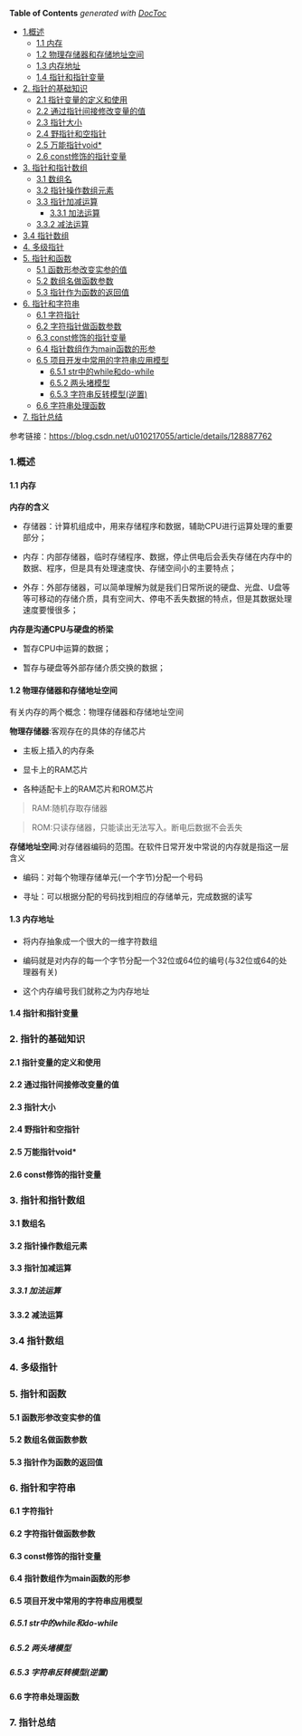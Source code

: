 <!-- START doctoc generated TOC please keep comment here to allow auto update -->
<!-- DON'T EDIT THIS SECTION, INSTEAD RE-RUN doctoc TO UPDATE -->
**Table of Contents**  *generated with [DocToc](https://github.com/thlorenz/doctoc)*

- [1.概述](#1%E6%A6%82%E8%BF%B0)
  - [1.1 内存](#11-%E5%86%85%E5%AD%98)
  - [1.2 物理存储器和存储地址空间](#12-%E7%89%A9%E7%90%86%E5%AD%98%E5%82%A8%E5%99%A8%E5%92%8C%E5%AD%98%E5%82%A8%E5%9C%B0%E5%9D%80%E7%A9%BA%E9%97%B4)
  - [1.3 内存地址](#13-%E5%86%85%E5%AD%98%E5%9C%B0%E5%9D%80)
  - [1.4 指针和指针变量](#14-%E6%8C%87%E9%92%88%E5%92%8C%E6%8C%87%E9%92%88%E5%8F%98%E9%87%8F)
- [2. 指针的基础知识](#2-%E6%8C%87%E9%92%88%E7%9A%84%E5%9F%BA%E7%A1%80%E7%9F%A5%E8%AF%86)
  - [2.1 指针变量的定义和使用](#21-%E6%8C%87%E9%92%88%E5%8F%98%E9%87%8F%E7%9A%84%E5%AE%9A%E4%B9%89%E5%92%8C%E4%BD%BF%E7%94%A8)
  - [2.2 通过指针间接修改变量的值](#22-%E9%80%9A%E8%BF%87%E6%8C%87%E9%92%88%E9%97%B4%E6%8E%A5%E4%BF%AE%E6%94%B9%E5%8F%98%E9%87%8F%E7%9A%84%E5%80%BC)
  - [2.3 指针大小](#23-%E6%8C%87%E9%92%88%E5%A4%A7%E5%B0%8F)
  - [2.4 野指针和空指针](#24-%E9%87%8E%E6%8C%87%E9%92%88%E5%92%8C%E7%A9%BA%E6%8C%87%E9%92%88)
  - [2.5 万能指针void*](#25-%E4%B8%87%E8%83%BD%E6%8C%87%E9%92%88void)
  - [2.6 const修饰的指针变量](#26-const%E4%BF%AE%E9%A5%B0%E7%9A%84%E6%8C%87%E9%92%88%E5%8F%98%E9%87%8F)
- [3. 指针和指针数组](#3-%E6%8C%87%E9%92%88%E5%92%8C%E6%8C%87%E9%92%88%E6%95%B0%E7%BB%84)
  - [3.1 数组名](#31-%E6%95%B0%E7%BB%84%E5%90%8D)
  - [3.2 指针操作数组元素](#32-%E6%8C%87%E9%92%88%E6%93%8D%E4%BD%9C%E6%95%B0%E7%BB%84%E5%85%83%E7%B4%A0)
  - [3.3 指针加减运算](#33-%E6%8C%87%E9%92%88%E5%8A%A0%E5%87%8F%E8%BF%90%E7%AE%97)
    - [3.3.1 加法运算](#331-%E5%8A%A0%E6%B3%95%E8%BF%90%E7%AE%97)
  - [3.3.2 减法运算](#332-%E5%87%8F%E6%B3%95%E8%BF%90%E7%AE%97)
- [3.4 指针数组](#34-%E6%8C%87%E9%92%88%E6%95%B0%E7%BB%84)
- [4. 多级指针](#4-%E5%A4%9A%E7%BA%A7%E6%8C%87%E9%92%88)
- [5. 指针和函数](#5-%E6%8C%87%E9%92%88%E5%92%8C%E5%87%BD%E6%95%B0)
  - [5.1 函数形参改变实参的值](#51-%E5%87%BD%E6%95%B0%E5%BD%A2%E5%8F%82%E6%94%B9%E5%8F%98%E5%AE%9E%E5%8F%82%E7%9A%84%E5%80%BC)
  - [5.2 数组名做函数参数](#52-%E6%95%B0%E7%BB%84%E5%90%8D%E5%81%9A%E5%87%BD%E6%95%B0%E5%8F%82%E6%95%B0)
  - [5.3 指针作为函数的返回值](#53-%E6%8C%87%E9%92%88%E4%BD%9C%E4%B8%BA%E5%87%BD%E6%95%B0%E7%9A%84%E8%BF%94%E5%9B%9E%E5%80%BC)
- [6. 指针和字符串](#6-%E6%8C%87%E9%92%88%E5%92%8C%E5%AD%97%E7%AC%A6%E4%B8%B2)
  - [6.1 字符指针](#61-%E5%AD%97%E7%AC%A6%E6%8C%87%E9%92%88)
  - [6.2 字符指针做函数参数](#62-%E5%AD%97%E7%AC%A6%E6%8C%87%E9%92%88%E5%81%9A%E5%87%BD%E6%95%B0%E5%8F%82%E6%95%B0)
  - [6.3 const修饰的指针变量](#63-const%E4%BF%AE%E9%A5%B0%E7%9A%84%E6%8C%87%E9%92%88%E5%8F%98%E9%87%8F)
  - [6.4 指针数组作为main函数的形参](#64-%E6%8C%87%E9%92%88%E6%95%B0%E7%BB%84%E4%BD%9C%E4%B8%BAmain%E5%87%BD%E6%95%B0%E7%9A%84%E5%BD%A2%E5%8F%82)
  - [6.5 项目开发中常用的字符串应用模型](#65-%E9%A1%B9%E7%9B%AE%E5%BC%80%E5%8F%91%E4%B8%AD%E5%B8%B8%E7%94%A8%E7%9A%84%E5%AD%97%E7%AC%A6%E4%B8%B2%E5%BA%94%E7%94%A8%E6%A8%A1%E5%9E%8B)
    - [6.5.1 str中的while和do-while](#651-str%E4%B8%AD%E7%9A%84while%E5%92%8Cdo-while)
    - [6.5.2 两头堵模型](#652-%E4%B8%A4%E5%A4%B4%E5%A0%B5%E6%A8%A1%E5%9E%8B)
    - [6.5.3 字符串反转模型(逆置)](#653-%E5%AD%97%E7%AC%A6%E4%B8%B2%E5%8F%8D%E8%BD%AC%E6%A8%A1%E5%9E%8B%E9%80%86%E7%BD%AE)
  - [6.6 字符串处理函数](#66-%E5%AD%97%E7%AC%A6%E4%B8%B2%E5%A4%84%E7%90%86%E5%87%BD%E6%95%B0)
- [7. 指针总结](#7-%E6%8C%87%E9%92%88%E6%80%BB%E7%BB%93)

<!-- END doctoc generated TOC please keep comment here to allow auto update -->

参考链接：https://blog.csdn.net/u010217055/article/details/128887762

### 1.概述

#### 1.1 内存

**内存的含义**

- 存储器：计算机组成中，用来存储程序和数据，辅助CPU进行运算处理的重要部分；

- 内存：内部存储器，临时存储程序、数据，停止供电后会丢失存储在内存中的数据、程序，但是具有处理速度快、存储空间小的主要特点；

- 外存：外部存储器，可以简单理解为就是我们日常所说的硬盘、光盘、U盘等等可移动的存储介质，具有空间大、停电不丢失数据的特点，但是其数据处理速度要慢很多；

**内存是沟通CPU与硬盘的桥梁**

* 暂存CPU中运算的数据；

* 暂存与硬盘等外部存储介质交换的数据；

#### 1.2 物理存储器和存储地址空间

有关内存的两个概念：物理存储器和存储地址空间

**物理存储器**:客观存在的具体的存储芯片

- 主板上插入的内存条

- 显卡上的RAM芯片

- 各种适配卡上的RAM芯片和ROM芯片

> RAM:随机存取存储器

> ROM:只读存储器，只能读出无法写入。断电后数据不会丢失

**存储地址空间**:对存储器编码的范围。在软件日常开发中常说的内存就是指这一层含义

- 编码：对每个物理存储单元(一个字节)分配一个号码

- 寻址：可以根据分配的号码找到相应的存储单元，完成数据的读写

#### 1.3 内存地址

- 将内存抽象成一个很大的一维字符数组

- 编码就是对内存的每一个字节分配一个32位或64位的编号(与32位或64的处理器有关)

- 这个内存编号我们就称之为内存地址

#### 1.4 指针和指针变量

### 2. 指针的基础知识

#### 2.1 指针变量的定义和使用

#### 2.2 通过指针间接修改变量的值

#### 2.3 指针大小

#### 2.4 野指针和空指针

#### 2.5 万能指针void*

#### 2.6 const修饰的指针变量

### 3. 指针和指针数组

#### 3.1 数组名

#### 3.2 指针操作数组元素

#### 3.3 指针加减运算

##### 3.3.1 加法运算

#### 3.3.2 减法运算

### 3.4 指针数组

### 4. 多级指针

### 5. 指针和函数

#### 5.1 函数形参改变实参的值

#### 5.2 数组名做函数参数

#### 5.3 指针作为函数的返回值

### 6. 指针和字符串

#### 6.1 字符指针

#### 6.2 字符指针做函数参数

#### 6.3 const修饰的指针变量

#### 6.4 指针数组作为main函数的形参

#### 6.5 项目开发中常用的字符串应用模型

##### 6.5.1 str中的while和do-while

##### 6.5.2 两头堵模型

##### 6.5.3 字符串反转模型(逆置)

#### 6.6 字符串处理函数

### 7. 指针总结